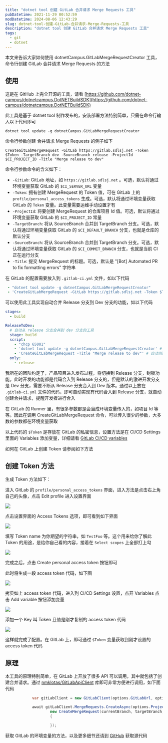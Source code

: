 ```yaml
---
title: "dotnet tool 创建 GitLab 合并请求 Merge Requests 工具"
pubDatetime: 2021-11-29 00:52:59
modDatetime: 2024-08-06 12:43:29
slug: dotnet-tool-创建-GitLab-合并请求-Merge-Requests-工具
description: "dotnet tool 创建 GitLab 合并请求 Merge Requests 工具"
tags:
  - git
  - dotnet
---
```





本文来告诉大家如何使用 dotnetCampus.GitLabMergeRequestCreator 工具，命令行创建 GitLab 合并请求 Merge Requests 的方法

<!--more-->


<!-- CreateTime:2021/11/29 8:52:59 -->

<!-- 发布 -->

## 使用

这是在 GitHub 上完全开源的工具，请看 [https://github.com/dotnet-campus/dotnetcampus.DotNETBuildSDK](https://github.com/dotnet-campus/dotnetcampus.DotNETBuildSDK)

此工具是基于 dotnet tool 制作发布的，安装部署方法特别简单，只需在命令行输入以下代码即可

```
dotnet tool update -g dotnetCampus.GitLabMergeRequestCreator
```

命令行参数创建 合并请求 Merge Requests 的例子如下

```
CreateGitLabMergeRequest -GitLab https://gitlab.sdlsj.net -Token $Token -TargetBranch dev -SourceBranch release -ProjectId $CI_PROJECT_ID -Title "Merge release to dev"
```

命令行参数命令的含义如下：

- `-GitLab`: GitLab 地址，如 `https://gitlab.sdlsj.net` 。可选，默认将通过环境变量获取 GitLab 的 `$CI_SERVER_URL` 变量
- `-Token`: 拥有创建 MergeRequest 的 Token 值，可在 GitLab 上的 `profile/personal_access_tokens` 生成。可选，默认将通过环境变量获取 GitLab 的 `Token` 变量。此变量需要运维手动设置才有
- `-ProjectId`: 将要创建 MergeRequest 的仓库项目 Id 值。可选，默认将通过环境变量获取 GitLab 的 `$CI_PROJECT_ID` 常量
- `-TargetBranch`: 将从 SourceBranch 合并到 TargetBranch 分支。可选，默认将通过环境变量获取 GitLab 的 `$CI_DEFAULT_BRANCH` 分支，也就是仓库的默认分支
- `-SourceBranch`: 将从 SourceBranch 合并到 TargetBranch 分支。可选，默认将通过环境变量获取 GitLab 的 `$CI_COMMIT_BRANCH` 分支，也就是当前 CI 正在运行分支
- `-Title`: 提交 MergeRequest 的标题。可选，默认是 "[Bot] Automated PR to fix formatting errors" 字符串

在 GitLab 的配置需要放入到 `.gitlab-ci.yml` 文件，如以下代码

```yml
 - "dotnet tool update -g dotnetCampus.GitLabMergeRequestCreator"
 - 'CreateGitLabMergeRequest -GitLab https://gitlab.sdlsj.net -Token $Token -TargetBranch dev -SourceBranch release -ProjectId $CI_PROJECT_ID -Title "Merge release to dev"'
```

可以使用此工具实现自动合并 Release 分支到 Dev 分支的功能，如以下代码

```yml
stages:
  - build

ReleaseToDev:
  # 自动从 release 分支合并到 dev 分支的工具
  stage: build
  script:
    - "chcp 65001"
    - 'dotnet tool update -g dotnetCampus.GitLabMergeRequestCreator' # 安装或更新工具
    - 'CreateGitLabMergeRequest -Title "Merge release to dev"' # 自动创建合并 Release 分支到 Dev 分支
  only:
    - release
```

我所在的团队约定了，产品项目进入发布过程，将切换到 Release 分支，封锁功能。此时开发的功能都是代码合入到 Release 分支的，但是默认的激进开发分支是 Dev 分支，需要不断从 Release 分支合入到 Dev 版本。通过以上放在 `.gitlab-ci.yml` 文件的代码，即可自动实现有代码合入到 Release 分支，就自动创建合并请求，提醒开发者进行合入

在 GitLab 的 Runner 里，有很多参数都是会当成环境变量传入的，如项目 Id 等等。因此在调用 CreateGitLabMergeRequest 命令，可以传入很少的参数，大多数的参数都在环境变量获取

以上代码的 `$Token` 是存放在 GitLab 的私密信息，设置方法是在 CI/CD Settings 里面的 Variables 添加变量，详细请看 [GitLab CI/CD variables](https://docs.gitlab.com/ee/ci/variables/ )

如何在 GitLab 上创建 Token 请参阅如下方法

## 创建 Token 方法

生成 Token 方法如下：

进入 GitLab 的 `profile/personal_access_tokens` 界面，进入方法是点击右上角自己的头像，点击 Edit profile 进入设置界面

<!-- ![](images/img-dotnet tool 创建 GitLab 合并请求 Merge Requests 工具1.png) -->

![](images/img-modify-8960a5e775952c54cf24714561362184.jpg)

点击设置界面的 Access Tokens 选项，即可看到如下界面

<!-- ![](images/img-dotnet tool 创建 GitLab 合并请求 Merge Requests 工具0.png) -->

![](images/img-modify-16a7dc0f9f3987935b3dbee0daadc28a.jpg)

填写 Token name 为你期望的字符串，如 `TestFoo` 等。这个用来给你了解此 Token 的用途，是给你自己看的内容，接着在 `Select scopes` 上全部打上勾

<!-- ![](images/img-dotnet tool 创建 GitLab 合并请求 Merge Requests 工具2.png) -->

![](images/img-modify-d0aa1d251c7890b3ae1564be71dac537.jpg)

完成之后，点击 Create personal access token 按钮即可

此时将生成一段 access token 代码，如下图

<!-- ![](images/img-dotnet tool 创建 GitLab 合并请求 Merge Requests 工具3.png) -->

![](images/img-modify-62132ab2dd429481b751f0d4da27c9e7.jpg)

拷贝如上 access token 代码，进入到 CI/CD Settings 设置，点开 Variables 点击 Add variable 按钮添加变量

<!-- ![](images/img-dotnet tool 创建 GitLab 合并请求 Merge Requests 工具5.png) -->

![](images/img-modify-59f73df08159f720d3befb1e9a90a54b.jpg)

添加一个 Key 叫 Token 且值是刚才复制的 access token 代码

<!-- ![](images/img-dotnet tool 创建 GitLab 合并请求 Merge Requests 工具6.png) -->

![](images/img-modify-c22b08805500d3fa019111e1ff4f9fe6.jpg)

这样就完成了配置。在 GitLab 上，即可通过 `$Token` 变量获取到刚才设置的 access token 代码

## 原理

本工具的原理特别简单，在 GitLab 上开放了很多 API 可以调用，其中就包括了创建合并请求。通过 [nmklotas/GitLabApiClient](https://github.com/nmklotas/GitLabApiClient ) 库即可非常方便进行调用，如下面代码

```csharp
            var gitLabClient = new GitLabClient(options.GitLabUrl, options.GitLabToken);

            await gitLabClient.MergeRequests.CreateAsync(options.ProjectId,
                    new CreateMergeRequest(currentBranch, targetBranch, title)
                    {

                    });
```

获取 GitLab 的环境变量的方法，以及更多细节还请到 [GitHub](https://github.com/dotnet-campus/dotnetcampus.DotNETBuildSDK) 获取源代码

